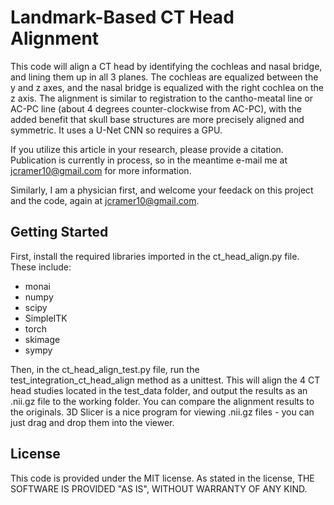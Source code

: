 # Landmark-Based CT Head Alignment
This code will align a CT head by identifying the cochleas and nasal bridge, and lining them up in all 3 planes. The cochleas are equalized between the y and z axes, and the nasal bridge is equalized with the right cochlea on the z axis. The alignment is similar to registration to the cantho-meatal line or AC-PC line (about 4 degrees counter-clockwise from AC-PC), with the added benefit that skull base structures are more precisely aligned and symmetric. It uses a U-Net CNN so requires a GPU. 

If you utilize this article in your research, please provide a citation. Publication is currently in process, so in the meantime e-mail me at jcramer10@gmail.com for more information.

Similarly, I am a physician first, and welcome your feedack on this project and the code, again at jcramer10@gmail.com.

## Getting Started
First, install the required libraries imported in the ct_head_align.py file. These include:
* monai
* numpy
* scipy
* SimpleITK
* torch
* skimage
* sympy

Then, in the ct_head_align_test.py file, run the test_integration_ct_head_align method as a unittest. This will align the 4 CT head studies located in the test_data folder, and output the results as an .nii.gz file to the working folder. You can compare the alignment results to the originals. 3D Slicer is a nice program for viewing .nii.gz files - you can just drag and drop them into the viewer.

## License
This code is provided under the MIT license. As stated in the license, THE SOFTWARE IS PROVIDED "AS IS", WITHOUT WARRANTY OF ANY KIND.
